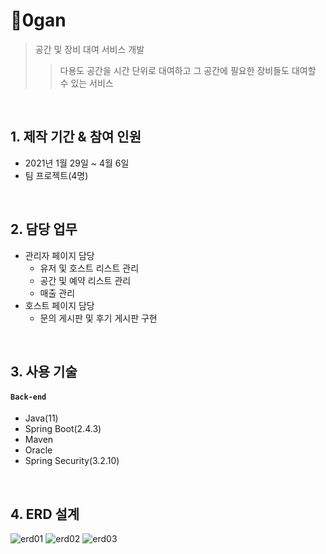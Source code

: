 # :pushpin:0gan
> 공간 및 장비 대여 서비스 개발
>> 다용도 공간을 시간 단위로 대여하고 그 공간에 필요한 장비들도 대여할 수 있는 서비스

<br>

## 1. 제작 기간 & 참여 인원
- 2021년 1월 29일 ~ 4월 6일
- 팀 프로젝트(4명)

<br>

## 2. 담당 업무
- 관리자 페이지 담당
  - 유저 및 호스트 리스트 관리
  - 공간 및 예약 리스트 관리
  - 매출 관리
- 호스트 페이지 담당 
  - 문의 게시판 및 후기 게시판 구현

<br>

## 3. 사용 기술
#### `Back-end`
  - Java(11)
  - Spring Boot(2.4.3)
  - Maven
  - Oracle
  - Spring Security(3.2.10)

</br>

## 4. ERD 설계
![erd01](https://user-images.githubusercontent.com/70711241/146642669-af53b25a-767e-4afc-90b9-791968bef09c.png)
![erd02](https://user-images.githubusercontent.com/70711241/146642679-455d72e7-a74b-4375-b7aa-6b3f01be5260.png)
![erd03](https://user-images.githubusercontent.com/70711241/146642684-75f3762c-6d07-4b96-b361-bfc997395b75.png)



